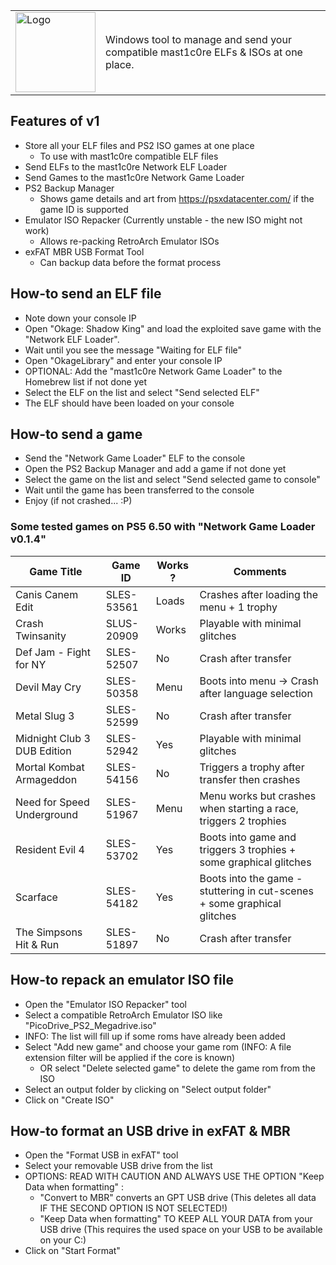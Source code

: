 | | |
| ------------- | ------------- |
| <img width="128" alt="Logo" src="https://user-images.githubusercontent.com/84620/224557684-ad2cf053-123f-4244-9df9-3bed55c5214c.png"> | Windows tool to manage and send your compatible mast1c0re ELFs &amp; ISOs at one place. |

## Features of v1
- Store all your ELF files and PS2 ISO games at one place
  - To use with mast1c0re compatible ELF files
- Send ELFs to the mast1c0re Network ELF Loader
- Send Games to the mast1c0re Network Game Loader
- PS2 Backup Manager
  - Shows game details and art from https://psxdatacenter.com/ if the game ID is supported
- Emulator ISO Repacker (Currently unstable - the new ISO might not work)
  - Allows re-packing RetroArch Emulator ISOs
- exFAT MBR USB Format Tool
  - Can backup data before the format process
  
## How-to send an ELF file
- Note down your console IP
- Open "Okage: Shadow King" and load the exploited save game with the "Network ELF Loader".
- Wait until you see the message "Waiting for ELF file"
- Open "OkageLibrary" and enter your console IP
- OPTIONAL: Add the "mast1c0re Network Game Loader" to the Homebrew list if not done yet
- Select the ELF on the list and select "Send selected ELF"
- The ELF should have been loaded on your console

## How-to send a game
- Send the "Network Game Loader" ELF to the console
- Open the PS2 Backup Manager and add a game if not done yet
- Select the game on the list and select "Send selected game to console"
- Wait until the game has been transferred to the console
- Enjoy (if not crashed... :P)

### Some tested games on PS5 6.50 with "Network Game Loader v0.1.4"
| Game Title | Game ID | Works ? | Comments |
| ------------- | ------------- | ------------- | ------------- |
Canis Canem Edit | SLES-53561 | Loads | Crashes after loading the menu + 1 trophy
Crash Twinsanity | SLUS-20909 | Works | Playable with minimal glitches
Def Jam - Fight for NY | SLES-52507 | No | Crash after transfer
Devil May Cry | SLES-50358 | Menu | Boots into menu -> Crash after language selection
Metal Slug 3 | SLES-52599 | No | Crash after transfer
Midnight Club 3 DUB Edition | SLES-52942 | Yes | Playable with minimal glitches
Mortal Kombat Armageddon | SLES-54156 | No | Triggers a trophy after transfer then crashes
Need for Speed Underground | SLES-51967 | Menu | Menu works but crashes when starting a race, triggers 2 trophies 
Resident Evil 4 | SLES-53702 | Yes | Boots into game and triggers 3 trophies + some graphical glitches
Scarface | SLES-54182 | Yes | Boots into the game - stuttering in cut-scenes + some graphical glitches
The Simpsons Hit & Run | SLES-51897 | No | Crash after transfer

## How-to repack an emulator ISO file
- Open the "Emulator ISO Repacker" tool
- Select a compatible RetroArch Emulator ISO like "PicoDrive_PS2_Megadrive.iso"
- INFO: The list will fill up if some roms have already been added
- Select "Add new game" and choose your game rom (INFO: A file extension filter will be applied if the core is known)
  - OR select "Delete selected game" to delete the game rom from the ISO
- Select an output folder by clicking on "Select output folder"
- Click on "Create ISO"

## How-to format an USB drive in exFAT & MBR
- Open the "Format USB in exFAT" tool
- Select your removable USB drive from the list
- OPTIONS: READ WITH CAUTION AND ALWAYS USE THE OPTION "Keep Data when formatting" :
  - "Convert to MBR" converts an GPT USB drive (This deletes all data IF THE SECOND OPTION IS NOT SELECTED!)
  - "Keep Data when formatting" TO KEEP ALL YOUR DATA from your USB drive (This requires the used space on your USB to be available on your C:\)
- Click on "Start Format"
